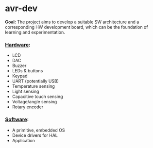 # avr-dev

**Goal:** The project aims to develop a suitable SW architecture and a corresponding HW development board, which can be the foundation of learning and experimentation.


### [Hardware](https://github.com/theQuetzalcoatl/avr-dev/blob/master/HW/README.md "Hardware"):

* LCD
* DAC
* Buzzer
* LEDs & buttons
* Keypad
* UART (potentially USB)
* Temperature sensing
* Light sensing
* Capacitive touch sensing
* Voltage/angle sensing
* Rotary encoder


### [Software](https://github.com/theQuetzalcoatl/avr-dev/blob/master/SW/Application/README.md "Software"):

* A primitive, embedded OS
* Device drivers for HAL
* Application
